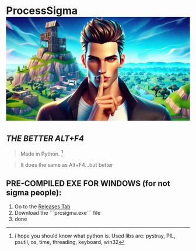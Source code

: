 # **ProcessSigma ![*normally the icon but not here idk why*](https://github.com/NoOneIsHereFr/ProcessSigma/blob/main/sigmaprc.jpeg?raw=true)**
*THE BETTER ALT+F4*
----------------------------------------------
> Made in Python. [^1]

> It does the same as Alt+F4...but better

## PRE-COMPILED EXE FOR WINDOWS (for not sigma people):
1. Go to the [Releases Tab](https://github.com/NoOneIsHereFr/ProcessSigma/releases)
2. Download the ´´´prcsigma.exe´´´ file
3. done

[^1]: i hope you should know what python is. Used libs are: pystray, PIL, psutil, os, time, threading, keyboard, win32

